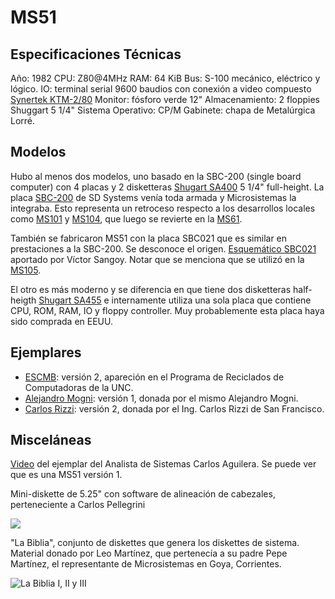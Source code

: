 MS51
====



Especificaciones Técnicas
---
Año: 1982
CPU: Z80@4MHz
RAM: 64 KiB
Bus: S-100 mecánico, eléctrico y lógico.
IO: terminal serial 9600 baudios con conexión a video compuesto [Synertek KTM-2/80](http://retro.hansotten.nl/6502-sbc/synertek-sym-ktm/ktm-2-ktm_2-80/)
Monitor: fósforo verde 12"
Almacenamiento: 2 floppies Shuggart 5 1/4"
Sistema Operativo: CP/M
Gabinete: chapa de Metalúrgica Lorré.


Modelos
---

Hubo al menos dos modelos, uno basado en la SBC-200 (single board computer) con 4 placas y 2 disketteras [Shugart SA400](https://commons.wikimedia.org/wiki/File:Shugart_SA_400_Minifloppy_Drive.jpg) 5 1/4" full-height.
La placa [SBC-200](http://www.s100computers.com/Hardware%20Manuals/SD%20Systems/SD%20Systems%20SBC-200.pdf) de SD Systems venía toda armada y Microsistemas la integraba.
Esto representa un retroceso respecto a los desarrollos locales como [MS101](../MS101) y [MS104](../MS104), que luego se revierte en la [MS61](../MS61).

También se fabricaron MS51 con la placa SBC021 que es similar en prestaciones a la SBC-200.
Se desconoce el origen.
[Esquemático SBC021](SBC_021.pdf) aportado por Víctor Sangoy.
Notar que se menciona que se utilizó en la [MS105](../MS105).

El otro es más moderno y se diferencia en que tiene dos disketteras half-heigth [Shugart SA455](http://www.bitsavers.org/pdf/shugart/SA4xx/SA455_SA465_Service.pdf) e internamente utiliza una sola placa que contiene CPU, ROM, RAM, IO y floppy controller.
Muy probablemente esta placa haya sido comprada en EEUU.


Ejemplares
---

* [ESCMB](EjemplarESCMB/): versión 2, apareción en el Programa de Reciclados de Computadoras de la UNC.
* [Alejandro Mogni](EjemplarMogni/): versión 1, donada por el mismo Alejandro Mogni.
* [Carlos Rizzi](EjemplarRizzi/): versión 2, donada por el Ing. Carlos Rizzi de San Francisco.


Misceláneas
---

[Video](https://www.youtube.com/watch?v=65s0TAGvQp4) del ejemplar del Analista de Sistemas Carlos Aguilera.
Se puede ver que es una MS51 versión 1.

Mini-diskette de 5.25" con software de alineación de cabezales, perteneciente a Carlos Pellegrini

![](minifloppy_soft_alinear.png)

"La Biblia", conjunto de diskettes que genera los diskettes de sistema.
Material donado por Leo Martínez, que pertenecía a su padre Pepe Martínez, el representante de Microsistemas en Goya, Corrientes.

![La Biblia I, II y III](la_biblia_ms_a_cordoba.jpg)


